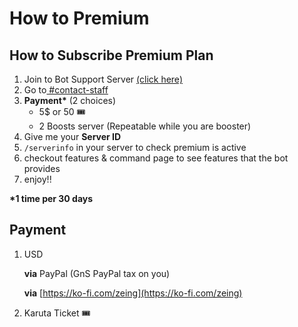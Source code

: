 # How to Premium

## How to Subscribe Premium Plan

1. Join to Bot Support Server [(click here)](https://discord.gg/ActtuYWMfZ)
2. Go to[ #contact-staff](https://discord.com/channels/853705138078220318/1052875870383132692)
3. **Payment\*** (2 choices)
   * 5$ or 50 :tickets:&#x20;
   * 2 Boosts server (Repeatable while you are booster)
4. Give me your **Server ID**
5. `/serverinfo` in your server to check premium is active
6. checkout features & command page to see features that the bot provides
7.  enjoy!!



**\*1 time per 30 days**



## **Payment**

1.  USD

    **via** PayPal (GnS PayPal tax on you)

    **via** [https://ko-fi.com/zeing](https://ko-fi.com/zeing)
2. Karuta Ticket :tickets:&#x20;
